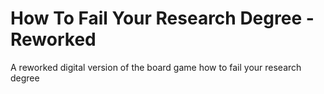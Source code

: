 # How To Fail Your Research Degree - Reworked
A reworked digital version of the board game how to fail your research degree
